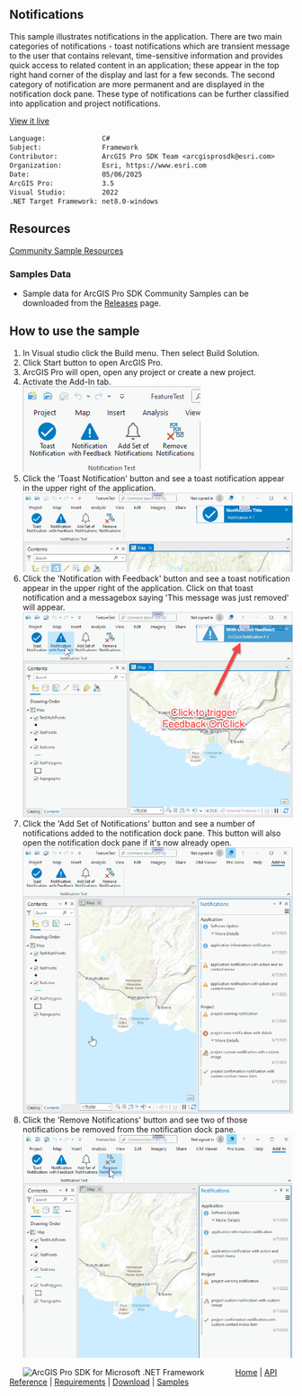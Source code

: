 ## Notifications

<!-- TODO: Write a brief abstract explaining this sample -->
This sample illustrates notifications in the application.  There are two main categories of notifications - toast notifications which are transient message to the user that contains relevant, time-sensitive information and provides quick access to related  content in an application; these appear in the top right hand corner of the display and last for a few seconds. The second category  of notification are more permanent and are displayed in the notification dock pane.  These type of notifications can be further  classified into application and project notifications.   
  


<a href="https://pro.arcgis.com/en/pro-app/sdk/" target="_blank">View it live</a>

<!-- TODO: Fill this section below with metadata about this sample-->
```
Language:              C#
Subject:               Framework
Contributor:           ArcGIS Pro SDK Team <arcgisprosdk@esri.com>
Organization:          Esri, https://www.esri.com
Date:                  05/06/2025
ArcGIS Pro:            3.5
Visual Studio:         2022
.NET Target Framework: net8.0-windows
```

## Resources

[Community Sample Resources](https://github.com/Esri/arcgis-pro-sdk-community-samples#resources)

### Samples Data

* Sample data for ArcGIS Pro SDK Community Samples can be downloaded from the [Releases](https://github.com/Esri/arcgis-pro-sdk-community-samples/releases) page.  

## How to use the sample
<!-- TODO: Explain how this sample can be used. To use images in this section, create the image file in your sample project's screenshots folder. Use relative url to link to this image using this syntax: ![My sample Image](FacePage/SampleImage.png) -->
1. In Visual studio click the Build menu. Then select Build Solution.
2. Click Start button to open ArcGIS Pro.  
3. ArcGIS Pro will open, open any project or create a new project.  
4. Activate the Add-In tab.   
![UI](Screenshots/Screen1.png)  
5. Click the 'Toast Notification' button and see a toast notification appear in the upper right of the application.  
![UI](Screenshots/Screen2.png)  
6. Click the 'Notification with Feedback' button and see a toast notification appear in the upper right of the application.  Click on that toast notification and a messagebox saying 'This message was just removed' will appear.   
![UI](Screenshots/Screen3.png)  
7. Click the 'Add Set of Notifications' button and see a number of notifications added to the notification dock pane.  This button will also open the notification dock pane if it's now already open.  
![UI](Screenshots/Screen4.png)  
8. Click the 'Remove Notifications' button and see two of those notifications be removed from the notification dock pane.  
![UI](Screenshots/Screen5.png)  
  

<!-- End -->

&nbsp;&nbsp;&nbsp;&nbsp;&nbsp;&nbsp;<img src="https://esri.github.io/arcgis-pro-sdk/images/ArcGISPro.png"  alt="ArcGIS Pro SDK for Microsoft .NET Framework" height = "20" width = "20" align="top"  >
&nbsp;&nbsp;&nbsp;&nbsp;&nbsp;&nbsp;&nbsp;&nbsp;&nbsp;&nbsp;&nbsp;&nbsp;
[Home](https://github.com/Esri/arcgis-pro-sdk/wiki) | <a href="https://pro.arcgis.com/en/pro-app/latest/sdk/api-reference" target="_blank">API Reference</a> | [Requirements](https://github.com/Esri/arcgis-pro-sdk/wiki#requirements) | [Download](https://github.com/Esri/arcgis-pro-sdk/wiki#installing-arcgis-pro-sdk-for-net) | <a href="https://github.com/esri/arcgis-pro-sdk-community-samples" target="_blank">Samples</a>
